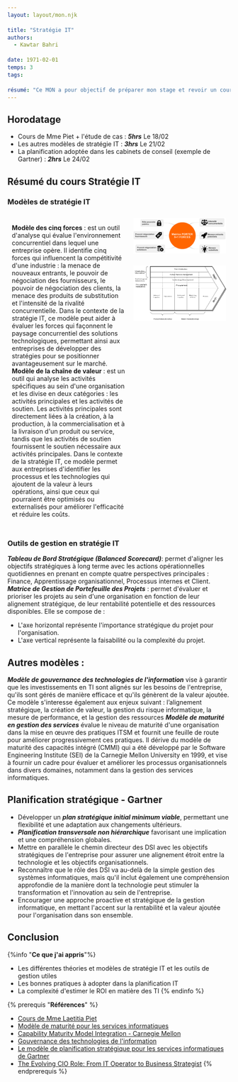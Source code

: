 ```yaml
---
layout: layout/mon.njk

title: "Stratégie IT"
authors:
  - Kawtar Bahri

date: 1971-02-01
temps: 3
tags:

résumé: "Ce MON a pour objectif de préparer mon stage et revoir un cours que j'ai pas suivi en temps 2 : Stratégie IT."
---
```

## Horodatage 
- Cours de Mme Piet + l'étude de cas : ***5hrs*** Le 18/02 
- Les autres modèles de stratégie IT : ***3hrs*** Le 21/02 
- La planification adoptée dans les cabinets de conseil (exemple de Gartner) : ***2hrs*** Le 24/02 

## Résumé du cours Stratégie IT 
### Modèles de stratégie IT 
<div style="display: flex;">
    <div style="flex: 55%; padding: 10px;">        
        <p>
          <strong>Modèle des cinq forces</strong> : est un outil d'analyse qui évalue l'environnement concurrentiel dans lequel une entreprise opère. Il identifie cinq forces qui influencent la compétitivité d'une industrie : la menace de nouveaux entrants, le pouvoir de négociation des fournisseurs, le pouvoir de négociation des clients, la menace des produits de substitution et l'intensité de la rivalité concurrentielle. Dans le contexte de la stratégie IT, ce modèle peut aider à évaluer les forces qui façonnent le paysage concurrentiel des solutions technologiques, permettant ainsi aux entreprises de développer des stratégies pour se positionner avantageusement sur le marché. <br>
          <strong>Modèle de la chaîne de valeur</strong> : est un outil qui analyse les activités spécifiques au sein d'une organisation et les divise en deux catégories : les activités principales et les activités de soutien. Les activités principales sont directement liées à la création, à la production, à la commercialisation et à la livraison d'un produit ou service, tandis que les activités de soutien fournissent le soutien nécessaire aux activités principales. Dans le contexte de la stratégie IT, ce modèle permet aux entreprises d'identifier les processus et les technologies qui ajoutent de la valeur à leurs opérations, ainsi que ceux qui pourraient être optimisés ou externalisés pour améliorer l'efficacité et réduire les coûts.
        </p>
    </div>
    <div style="flex: 45%; padding: 10px;">        
        <div style="display: flex; flex-direction: column;">
            <img src="1.png" alt="Image 1" style="max-width: 100%; margin-bottom: 10px;">
            <br>
            <img src="2.jpg" alt="Image 2" style="max-width: 100%;">
        </div>
    </div>
</div>

### Outils de gestion en stratégie IT 
***Tableau de Bord Stratégique (Balanced Scorecard)***: permet d'aligner les objectifs stratégiques à long terme avec les actions opérationnelles quotidiennes en prenant en compte quatre perspectives principales : Finance, Apprentissage organisationnel, Processus internes et Client.
***Matrice de Gestion de Portefeuille des Projets*** : permet d'évaluer et prioriser les projets au sein d'une organisation en fonction de leur alignement stratégique, de leur rentabilité potentielle et des ressources disponibles. Elle se compose de : 
- L'axe horizontal représente l'importance stratégique du projet pour l'organisation.
- L'axe vertical représente la faisabilité ou la complexité du projet.

## Autres modèles : 

***Modèle de gouvernance des technologies de l'information*** vise à garantir que les investissements en TI sont alignés sur les besoins de l'entreprise, qu'ils sont gérés de manière efficace et qu'ils génèrent de la valeur ajoutée. Ce modèle s'interesse également aux enjeux suivant : l’alignement stratégique, la création de valeur, la gestion du risque informatique, la mesure de performance, et la gestion des ressources
***Modèle de maturité en gestion des services*** évalue le niveau de maturité d'une organisation dans la mise en œuvre des pratiques ITSM et fournit une feuille de route pour améliorer progressivement ces pratiques. 
Il dérive du modèle de maturité des capacités intégré (CMMI) qui a été développé par le Software Engineering Institute (SEI) de la Carnegie Mellon University en 1999, et vise à fournir un cadre pour évaluer et améliorer les processus organisationnels dans divers domaines, notamment dans la gestion des services informatiques.

## Planification stratégique - Gartner
- Développer un ***plan stratégique initial minimum viable***, permettant une flexibilité et une adaptation aux changements ultérieurs.
- ***Planification transversale non hiérarchique*** favorisant  une implication et une compréhension globales.
- Mettre en parallèle le chemin directeur des DSI avec les objectifs stratégiques de l'entreprise pour assurer une alignement étroit entre la technologie et les objectifs organisationnels.
- Reconnaître que le rôle des DSI va au-delà de la simple gestion des systèmes informatiques, mais qu'il inclut également une compréhension approfondie de la manière dont la technologie peut stimuler la transformation et l'innovation au sein de l'entreprise.
- Encourager une approche proactive et stratégique de la gestion informatique, en mettant l'accent sur la rentabilité et la valeur ajoutée pour l'organisation dans son ensemble.

## Conclusion
{%info "**Ce que j'ai appris**"%}
-	Les différentes théories et modèles de stratégie IT et les outils de gestion utiles
- Les bonnes pratiques à adopter dans la planification IT
- La complexité d'estimer le ROI en matière des TI
{% endinfo %}

{% prerequis "**Références**" %}
-	[Cours de Mme Laetitia Piet](https://moodle.centrale-marseille.fr/course/view.php?id=979)
- [Modèle de maturité pour les services informatiques ](https://espaces-numeriques.org/wp-content/uploads/2019/01/l65p34.pdf)
- [Capability Maturity Model Integration - Carnegie Mellon](https://insights.sei.cmu.edu/documents/91/2010_019_001_28803.pdf)
- [Gouvernance des technologies de l'information](https://www.cegsi.org/images/stories/document/gouvtechsi-wikipedia.mht.pdf)
- [Le modèle de planification stratégique pour les services informatiques de Gartner](https://emt.gartnerweb.com/ngw/globalassets/intl-fr/insights/documents/planification-strategique/les-bases-de-la-planification-strategique.pdf?_gl=1*1fnpoja*_ga*MTk3MTM5OTkwOC4xNzA4NzY4NjI3*_ga_R1W5CE5FEV*MTcwODc2ODYyNi4xLjEuMTcwODc2ODc5OC4zOC4wLjA)
- [The Evolving CIO Role: From IT Operator to Business Strategist](https://media.techtarget.com/digitalguide/images/Misc/EA-Marketing/Eguides/The_Evolving_CIO_Role_From_IT_Operator_to_Business_Strategist_2022.pdf)
{% endprerequis %}